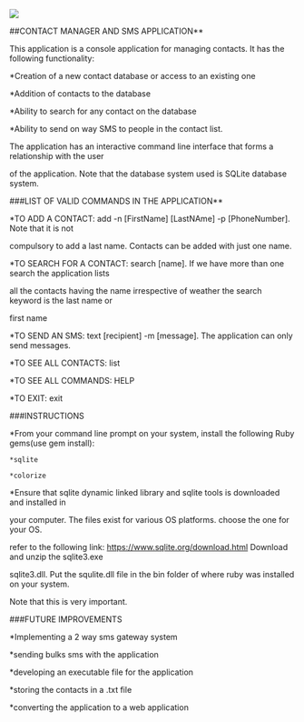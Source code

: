 
<a href="https://codeclimate.com/repos/56cfb20278a2e5008500347f/feed"><img src="https://codeclimate.com/repos/56cfb20278a2e5008500347f/badges/e531666b51edf2494ca9/gpa.svg" /></a>
										
##CONTACT MANAGER AND SMS APPLICATION**


This application is a console application for managing contacts. It has the following functionality:

*Creation of a new contact database or access to an existing one 

*Addition of contacts to the database

*Ability to search for any contact on the database

*Ability to send on way SMS to people in the contact list.


The application has an interactive command line interface that forms a relationship with the user 

of the application. Note that the database system used is SQLite database system.
					

###LIST OF VALID COMMANDS IN THE APPLICATION**


*TO ADD A CONTACT: add -n [FirstName] [LastNAme] -p [PhoneNumber]. Note that it is not

compulsory to add a last name. Contacts can be added with just one name.

*TO SEARCH FOR A CONTACT: search [name]. If we have more than one search the application lists

all the contacts having the  name irrespective of weather the search keyword is the last name or

first name

*TO SEND AN SMS: text [recipient] -m [message]. The application can only send messages.

*TO SEE ALL CONTACTS: list

*TO SEE ALL COMMANDS: HELP

*TO EXIT: exit 


###INSTRUCTIONS

*From your command line prompt on your system, install the following Ruby gems(use gem install): 

	*sqlite

	*colorize

*Ensure that sqlite dynamic linked library and sqlite tools is downloaded and installed in 

your computer. The files exist for various OS platforms. choose the one for your OS.

refer to the  following link: https://www.sqlite.org/download.html Download and  unzip the sqlite3.exe

sqlite3.dll. Put the squlite.dll file in the bin folder of where ruby was installed on your system.

Note that this is very important.



###FUTURE IMPROVEMENTS 

	
*Implementing a 2 way sms gateway system

*sending bulks sms with the application

*developing an executable file for the application

*storing the contacts in a .txt file

*converting the application to a web application







 

